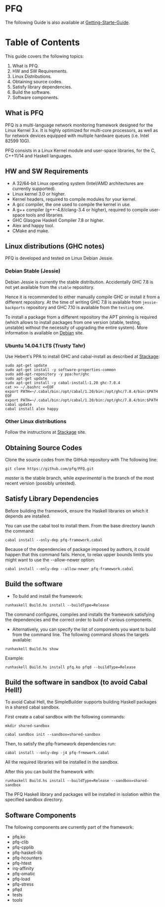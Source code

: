 PFQ
===

The following Guide is also available at [Getting-Starte-Guide](https://github.com/pfq/PFQ/wiki/Getting-Started-Guide).

# Table of Contents

This guide covers the following topics:

1. What is PFQ.
2. HW and SW Requirements.
3. Linux Distributions.
4. Obtaining source codes.
5. Satisfy library dependencies.
6. Build the software.
7. Software components. 

## What is PFQ

PFQ is a multi-language network monitoring framework designed for the Linux Kernel 3.x. It is highly optimized for multi-core processors, as well as for network devices equipped with multiple hardware queues (i.e. Intel 82599 10G).

PFQ consists in a Linux Kernel module and user-space libraries, for the C, C++11/14 and Haskell languages.

## HW and SW Requirements

* A 32/64-bit Linux operating system (Intel/AMD architectures are currently supported).
* Linux kernel 3.0 or higher.
* Kernel headers, required to compile modules for your kernel.
* A gcc compiler, the one used to compile the kernel in use.
* A g++ compiler (g++-4.8/clang-3.4 or higher), required to compile user-space tools and libraries.
* GHC Glasgow Haskell Compiler 7.8 or higher.
* Alex and happy tool.
* CMake and make.

## Linux distributions (GHC notes)

PFQ is developed and tested on Linux Debian Jessie. 


### Debian Stable (Jessie)

Debian Jessie is currently the stable distribution. Accidentally GHC 7.8 is not yet available from the `stable` repository. 

Hence it is recommended to either manually compile GHC or install it from a different repository. At the time of writing GHC 7.8 is available from `jessie-backports` repository and GHC 7.10 is available from the `testing` one.  

To install a package from a different repository the APT pinning is required (which allows to install packages
from one version (stable, testing, unstable) without the necessity of upgrading the entire system). 
More information is available on [Debian](https://wiki.debian.org/AptPreferences) site.

### Ubuntu 14.04.1 LTS (Trusty Tahr)

Use Hebert's PPA to install GHC and cabal-install as described at [Stackage](http://www.stackage.org/install):

```
sudo apt-get update
sudo apt-get install -y software-properties-common
sudo add-apt-repository -y ppa:hvr/ghc
sudo apt-get update
sudo apt-get install -y cabal-install-1.20 ghc-7.8.4
cat >> ~/.bashrc <<EOF
export PATH=~/.cabal/bin:/opt/cabal/1.20/bin:/opt/ghc/7.8.4/bin:$PATH
EOF
export PATH=~/.cabal/bin:/opt/cabal/1.20/bin:/opt/ghc/7.8.4/bin:$PATH
cabal update
cabal install alex happy
```

### Other Linux distributions

Follow the instructions at [Stackage](http://www.stackage.org/install) site.

## Obtaining Source Codes

Clone the source codes from the GitHub repository with The following line:
 
 `git clone https://github.com/pfq/PFQ.git`

 _master_ is the stable branch, while _experimental_ is the branch of the most recent version (possibly untested).

## Satisfy Library Dependencies

Before building the framework, ensure the Haskell libraries on which it depends are installed.

You can use the cabal tool to install them. From the base directory launch the command:

`cabal install --only-dep pfq-framework.cabal`

Because of the dependencies of package imposed by authors, it could happen that this command fails.
Hence, to relax upper bounds limits you might want to use the --allow-newer option:

`cabal install --only-dep --allow-newer pfq-framework.cabal`


## Build the software

* To build and install the framework:

`runhaskell Build.hs install --buildType=Release`

The command configures, compiles and installs the framework satisfying the dependencies and the correct order to build of various components.

* Alternatively, you can specify the list of components you want to build from the command line. The following command shows the targets available:

`runhaskell Build.hs show`

Example:

`runhaskell Build.hs install pfq.ko pfqd --buildType=Release`

## Build the software in sandbox (to avoid Cabal Hell!)

To avoid Cabal Hell, the SimpleBuilder supports building Haskell packages in a shared cabal sandbox.

First create a cabal sandbox with the following commands:

`mkdir shared-sandbox`

`cabal sandbox init --sandbox=shared-sandbox`

Then, to satisfy the pfq-framework dependencies run:

`cabal install --only-dep -j4 pfq-frmework.cabal`

All the required libraries will be installed in the sandbox.

After this you can build the framework with:

`runhaskell Build.hs install --buildType=Release --sandbox=shared-sandbox`

The PFQ Haskell library and packages will be installed in isolation within the specified sandbox directory.

## Software Components

The following components are currently part of the framework:

* pfq.ko
* pfq-clib
* pfq-cpplib
* pfq-haskell-lib
* pfq-hcounters
* pfq-htest
* irq-affinity
* pfq-omatic
* pfq-load
* pfq-stress
* pfqd
* tests
* tools
